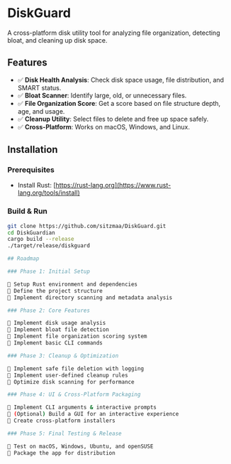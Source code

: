 # DiskGuard

A cross-platform disk utility tool for analyzing file organization, detecting bloat, and cleaning up disk space.

## Features
- ✅ **Disk Health Analysis**: Check disk space usage, file distribution, and SMART status.
- ✅ **Bloat Scanner**: Identify large, old, or unnecessary files.
- ✅ **File Organization Score**: Get a score based on file structure depth, age, and usage.
- ✅ **Cleanup Utility**: Select files to delete and free up space safely.
- ✅ **Cross-Platform**: Works on macOS, Windows, and Linux.

## Installation
### Prerequisites
- Install Rust: [https://rust-lang.org](https://www.rust-lang.org/tools/install)

### Build & Run
```sh
git clone https://github.com/sitzmaa/DiskGuard.git
cd DiskGuardian
cargo build --release
./target/release/diskguard

## Roadmap

### Phase 1: Initial Setup

🔲 Setup Rust environment and dependencies
🔲 Define the project structure
🔲 Implement directory scanning and metadata analysis

### Phase 2: Core Features

🔲 Implement disk usage analysis
🔲 Implement bloat file detection
🔲 Implement file organization scoring system
🔲 Implement basic CLI commands

### Phase 3: Cleanup & Optimization

🔲 Implement safe file deletion with logging
🔲 Implement user-defined cleanup rules
🔲 Optimize disk scanning for performance

### Phase 4: UI & Cross-Platform Packaging

🔲 Implement CLI arguments & interactive prompts
🔲 (Optional) Build a GUI for an interactive experience
🔲 Create cross-platform installers

### Phase 5: Final Testing & Release

🔲 Test on macOS, Windows, Ubuntu, and openSUSE
🔲 Package the app for distribution
